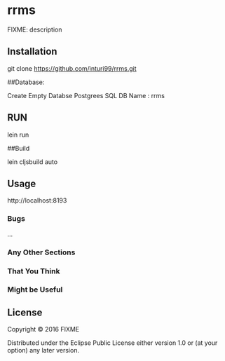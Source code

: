 # rrms

FIXME: description

## Installation

git clone https://github.com/inturi99/rrms.git

##Database:

Create Empty Databse  Postgrees SQL  DB Name :   rrms

## RUN

lein run

##Build

lein cljsbuild auto

## Usage

http://localhost:8193

### Bugs

...

### Any Other Sections
### That You Think
### Might be Useful

## License

Copyright © 2016 FIXME

Distributed under the Eclipse Public License either version 1.0 or (at
your option) any later version.
